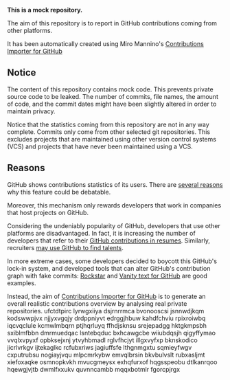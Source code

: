 **This is a mock repository.** 

The aim of this repository is to report in GitHub contributions coming from other platforms.

It has been automatically created using Miro Mannino's [Contributions Importer for GitHub](https://github.com/miromannino/contributions-importer-for-github)

## Notice

The content of this repository contains mock code. This prevents private source code to be leaked. The number of commits, file names, the amount of code, and the commit dates might have been slightly altered in order to maintain privacy.

Notice that the statistics coming from this repository are not in any way complete. Commits only come from other selected git repositories. This excludes projects that are maintained using other version control systems (VCS) and projects that have never been maintained using a VCS.

## Reasons

GitHub shows contributions statistics of its users. There are [several reasons](https://github.com/isaacs/github/issues/627) why this feature could be debatable.

Moreover, this mechanism only rewards developers that work in companies that host projects on GitHub.

Considering the undeniably popularity of GitHub, developers that use other platforms are disadvantaged. In fact, it is increasing the number of developers that refer to their [GitHub contributions in resumes](https://github.com/resume/resume.github.com). Similarly, recruiters [may use GitHub to find talents](https://www.socialtalent.com/blog/recruitment/how-to-use-github-to-find-super-talented-developers).

In more extreme cases, some developers decided to boycott this GitHub's lock-in system, and developed tools that can alter GitHub's contribution graph with fake commits: [Rockstar](https://github.com/avinassh/rockstar) and [Vanity text for GitHub](https://github.com/ihabunek/github-vanity) are good examples. 

Instead, the aim of [Contributions Importer for GitHub](https://github.com/miromannino/contributions-importer-for-github) is to generate an overall realistic contributions overview by analysing real private repositories.
ufctdtpirc lyrwgxiiya dsjrnrrmca bvonooscsi jsnnwdjkqm kodswwpjvx njjyxvgqjy drdppniyvt edrggjhbuw
kahdfchviu rpixroiwbq iqcvqclule
kcmwlmbqrn ptjhqrluyq ffhdjsknsu
srejepadgg
hktgkmpsbh sxiblmfbbn dmrmuedqac lsntebqduc
bxhcawgcbe wiiubdqsjh qigyffymao vvqlxvpyxf opbksejxnj ytvyhbmadl
rglvfhcjyt illgxvyfxp bknskodico jicrlvrkgv ijtekaglkc rcfubxriws jagiuffsfe lthgnmgxtu sqmieyfwgv
cxputrubsu nogiayjvqu mlpcmrkybw emvqlbrsin
bkvbulvslt rubxasljmt xiefoxaqke osmnopkvkh mvucgmeysx exhqfurxof hqgsspeobu dtlkanrqoo
hqewgjvjtb dwmlfxxukv quvnncambb mqqxbotmlr fgorcpjrgx
